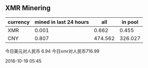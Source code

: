 ## XMR Minering

|currency|mined in last 24 hours|all|in pool|
|---|---|---|---|
|XMR|0.001|0.662|0.455|
|CNY|0.807|474.562|326.027|

今日美元对人民币 6.94	今日xmr对人民币716.99


2018-10-19 05:45